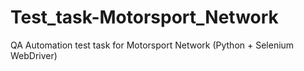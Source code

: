 # Test_task-Motorsport_Network
QA Automation test task for Motorsport Network (Python + Selenium WebDriver)
